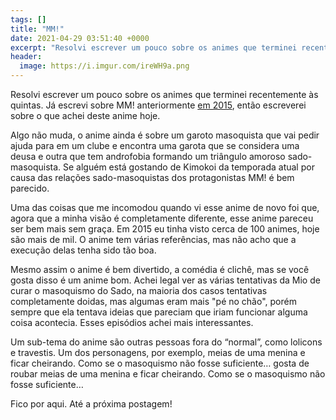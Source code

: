 ```yaml
---
tags: []
title: "MM!"
date: 2021-04-29 03:51:40 +0000
excerpt: "Resolvi escrever um pouco sobre os animes que terminei recentemente às quintas. Já escrevi sobre MM!..."
header:
  image: https://i.imgur.com/ireWH9a.png
---
```


Resolvi escrever um pouco sobre os animes que terminei recentemente às quintas. Já escrevi sobre MM! anteriormente [em 2015](https://qgustavor.tk/mm/), então escreverei sobre o que achei deste anime hoje.

Algo não muda, o anime ainda é sobre um garoto masoquista que vai pedir ajuda para em um clube e encontra uma garota que se considera uma deusa e outra que tem androfobia formando um triângulo amoroso sado-masoquista. Se alguém está gostando de Kimokoi da temporada atual por causa das relações sado-masoquistas dos protagonistas MM! é bem parecido.

Uma das coisas que me incomodou quando vi esse anime de novo foi que, agora que a minha visão é completamente diferente, esse anime pareceu ser bem mais sem graça. Em 2015 eu tinha visto cerca de 100 animes, hoje são mais de mil. O anime tem várias referências, mas não acho que a execução delas tenha sido tão boa.

Mesmo assim o anime é bem divertido, a comédia é clichê, mas se você gosta disso é um anime bom. Achei legal ver as várias tentativas da Mio de curar o masoquismo do Sado, na maioria dos casos tentativas completamente doidas, mas algumas eram mais "pé no chão", porém sempre que ela tentava ideias que pareciam que iriam funcionar alguma coisa acontecia. Esses episódios achei mais interessantes.

Um sub-tema do anime são outras pessoas fora do “normal”, como lolicons e travestis. Um dos personagens, por exemplo, meias de uma menina e ficar cheirando. Como se o masoquismo não fosse suficiente… gosta de roubar meias de uma menina e ficar cheirando. Como se o masoquismo não fosse suficiente…

Fico por aqui. Até a próxima postagem!